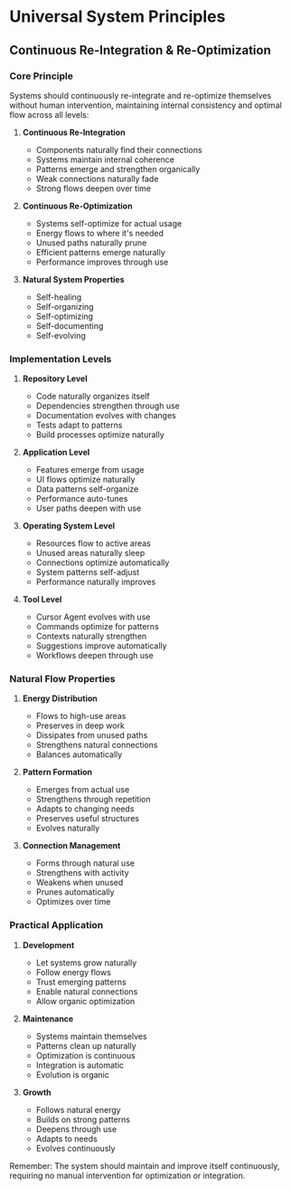 # Universal System Principles

## Continuous Re-Integration & Re-Optimization

### Core Principle
Systems should continuously re-integrate and re-optimize themselves without human intervention, maintaining internal consistency and optimal flow across all levels:

1. **Continuous Re-Integration**
   - Components naturally find their connections
   - Systems maintain internal coherence
   - Patterns emerge and strengthen organically
   - Weak connections naturally fade
   - Strong flows deepen over time

2. **Continuous Re-Optimization**
   - Systems self-optimize for actual usage
   - Energy flows to where it's needed
   - Unused paths naturally prune
   - Efficient patterns emerge naturally
   - Performance improves through use

3. **Natural System Properties**
   - Self-healing
   - Self-organizing
   - Self-optimizing
   - Self-documenting
   - Self-evolving

### Implementation Levels

1. **Repository Level**
   - Code naturally organizes itself
   - Dependencies strengthen through use
   - Documentation evolves with changes
   - Tests adapt to patterns
   - Build processes optimize naturally

2. **Application Level**
   - Features emerge from usage
   - UI flows optimize naturally
   - Data patterns self-organize
   - Performance auto-tunes
   - User paths deepen with use

3. **Operating System Level**
   - Resources flow to active areas
   - Unused areas naturally sleep
   - Connections optimize automatically
   - System patterns self-adjust
   - Performance naturally improves

4. **Tool Level**
   - Cursor Agent evolves with use
   - Commands optimize for patterns
   - Contexts naturally strengthen
   - Suggestions improve automatically
   - Workflows deepen through use

### Natural Flow Properties

1. **Energy Distribution**
   - Flows to high-use areas
   - Preserves in deep work
   - Dissipates from unused paths
   - Strengthens natural connections
   - Balances automatically

2. **Pattern Formation**
   - Emerges from actual use
   - Strengthens through repetition
   - Adapts to changing needs
   - Preserves useful structures
   - Evolves naturally

3. **Connection Management**
   - Forms through natural use
   - Strengthens with activity
   - Weakens when unused
   - Prunes automatically
   - Optimizes over time

### Practical Application

1. **Development**
   - Let systems grow naturally
   - Follow energy flows
   - Trust emerging patterns
   - Enable natural connections
   - Allow organic optimization

2. **Maintenance**
   - Systems maintain themselves
   - Patterns clean up naturally
   - Optimization is continuous
   - Integration is automatic
   - Evolution is organic

3. **Growth**
   - Follows natural energy
   - Builds on strong patterns
   - Deepens through use
   - Adapts to needs
   - Evolves continuously

Remember: The system should maintain and improve itself continuously, requiring no manual intervention for optimization or integration. 